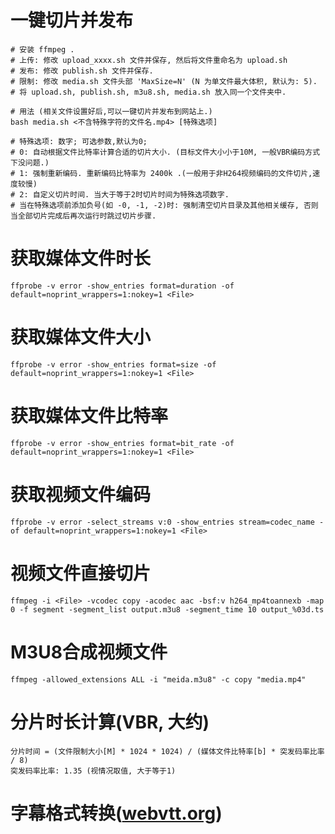 # 一键切片并发布
```
# 安装 ffmpeg .
# 上传: 修改 upload_xxxx.sh 文件并保存, 然后将文件重命名为 upload.sh 
# 发布: 修改 publish.sh 文件并保存.
# 限制: 修改 media.sh 文件头部 'MaxSize=N' (N 为单文件最大体积, 默认为: 5).
# 将 upload.sh, publish.sh, m3u8.sh, media.sh 放入同一个文件夹中.

# 用法 (相关文件设置好后,可以一键切片并发布到网站上.)
bash media.sh <不含特殊字符的文件名.mp4> [特殊选项]

# 特殊选项: 数字; 可选参数,默认为0;
# 0: 自动根据文件比特率计算合适的切片大小. (目标文件大小小于10M, 一般VBR编码方式下没问题.)
# 1: 强制重新编码. 重新编码比特率为 2400k .(一般用于非H264视频编码的文件切片,速度较慢)
# 2: 自定义切片时间. 当大于等于2时切片时间为特殊选项数字.
# 当在特殊选项前添加负号(如 -0, -1, -2)时: 强制清空切片目录及其他相关缓存, 否则当全部切片完成后再次运行时跳过切片步骤.
```

# 获取媒体文件时长
```
ffprobe -v error -show_entries format=duration -of default=noprint_wrappers=1:nokey=1 <File>
```

# 获取媒体文件大小
```
ffprobe -v error -show_entries format=size -of default=noprint_wrappers=1:nokey=1 <File>
```

# 获取媒体文件比特率
```
ffprobe -v error -show_entries format=bit_rate -of default=noprint_wrappers=1:nokey=1 <File>
```

# 获取视频文件编码
```
ffprobe -v error -select_streams v:0 -show_entries stream=codec_name -of default=noprint_wrappers=1:nokey=1 <File>
```

# 视频文件直接切片
```
ffmpeg -i <File> -vcodec copy -acodec aac -bsf:v h264_mp4toannexb -map 0 -f segment -segment_list output.m3u8 -segment_time 10 output_%03d.ts
```

# M3U8合成视频文件
```
ffmpeg -allowed_extensions ALL -i "meida.m3u8" -c copy "media.mp4"
```

# 分片时长计算(VBR, 大约)
```
分片时间 = (文件限制大小[M] * 1024 * 1024) / (媒体文件比特率[b] * 突发码率比率 / 8)
突发码率比率: 1.35 (视情况取值, 大于等于1) 
```

# 字幕格式转换([webvtt.org](https://www.webvtt.org/))
